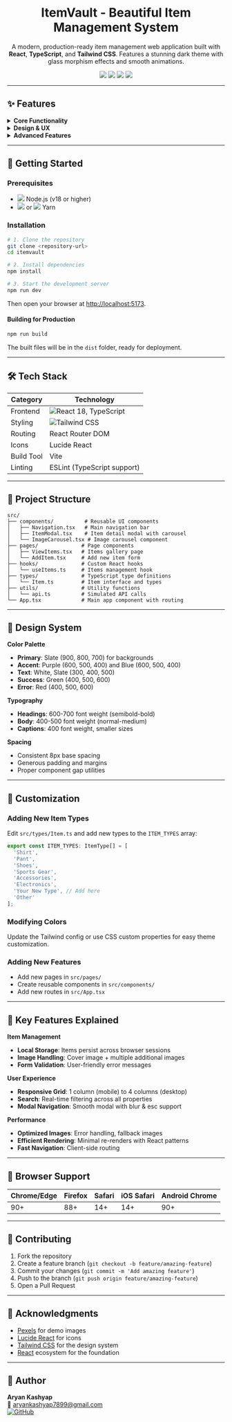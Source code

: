 <h1 align="center">ItemVault - Beautiful Item Management System</h1>
<p align="center">A modern, production-ready item management web application built with <strong>React</strong>, <strong>TypeScript</strong>, and <strong>Tailwind CSS</strong>. Features a stunning dark theme with glass morphism effects and smooth animations.</p>

<p align="center">
  <img src="https://img.shields.io/badge/React-18-blue?logo=react&logoColor=white" />
  <img src="https://img.shields.io/badge/TypeScript-4.x-blue?logo=typescript&logoColor=white" />
  <img src="https://img.shields.io/badge/TailwindCSS-3.x-38bdf8?logo=tailwindcss&logoColor=white" />
  <img src="https://img.shields.io/badge/Vite-4.x-646cff?logo=vite&logoColor=white" />
</p>

---

## ✨ Features

<details>
  <summary><strong>Core Functionality</strong></summary>

- <b>Add Items</b>: Comprehensive form with item name, type, description, and multiple image uploads
- <b>View Items</b>: Beautiful gallery view with search, filtering, and grid/list toggle
- <b>Item Details</b>: Interactive modal with image carousel and enquiry functionality
- <b>Persistent Storage</b>: Items saved to localStorage for persistence across sessions
</details>

<details>
  <summary><strong>Design & UX</strong></summary>

- <b>Dark Theme</b>: Elegant slate color palette with purple/blue accents
- <b>Glass Morphism</b>: Modern translucent components with backdrop blur effects
- <b>Responsive Design</b>: Optimized for all screen sizes (mobile, tablet, desktop)
- <b>Smooth Animations</b>: Micro-interactions and hover effects throughout
- <b>Professional Typography</b>: Clean, readable font hierarchy
</details>

<details>
  <summary><strong>Advanced Features</strong></summary>

- <b>Image Carousel</b>: Navigate through multiple product images
- <b>Search & Filter</b>: Real-time search across item name, type, and description
- <b>View Modes</b>: Toggle between grid and list layouts
- <b>Enquiry System</b>: Simulated email sending for customer inquiries
- <b>Success Notifications</b>: User feedback for all actions
- <b>Form Validation</b>: Comprehensive client-side validation
</details>

---

## 🚀 Getting Started

### Prerequisites

- <img src="https://img.shields.io/badge/Node.js-v18+-339933?logo=node.js&logoColor=white" /> Node.js (v18 or higher)
- <img src="https://img.shields.io/badge/npm-v9+-CB3837?logo=npm&logoColor=white" /> or <img src="https://img.shields.io/badge/yarn-1.x-2C8EBB?logo=yarn&logoColor=white" /> Yarn

### Installation

```bash
# 1. Clone the repository
git clone <repository-url>
cd itemvault

# 2. Install dependencies
npm install

# 3. Start the development server
npm run dev
```

Then open your browser at [http://localhost:5173](http://localhost:5173).

#### Building for Production

```bash
npm run build
```
The built files will be in the `dist` folder, ready for deployment.

---

## 🛠️ Tech Stack

| Category      | Technology                          |
|---------------|-------------------------------------|
| Frontend      | ![React](https://img.shields.io/badge/-React-61DAFB?logo=react&logoColor=white) 18, TypeScript |
| Styling       | ![Tailwind CSS](https://img.shields.io/badge/-Tailwind%20CSS-38bdf8?logo=tailwindcss&logoColor=white) |
| Routing       | React Router DOM                    |
| Icons         | Lucide React                        |
| Build Tool    | Vite                                |
| Linting       | ESLint (TypeScript support)         |

---

## 📁 Project Structure

```text
src/
├── components/          # Reusable UI components
│   ├── Navigation.tsx   # Main navigation bar
│   ├── ItemModal.tsx    # Item detail modal with carousel
│   └── ImageCarousel.tsx # Image carousel component
├── pages/              # Page components
│   ├── ViewItems.tsx   # Items gallery page
│   └── AddItem.tsx     # Add new item form
├── hooks/              # Custom React hooks
│   └── useItems.ts     # Items management hook
├── types/              # TypeScript type definitions
│   └── Item.ts         # Item interface and types
├── utils/              # Utility functions
│   └── api.ts          # Simulated API calls
└── App.tsx             # Main app component with routing
```

---

## 🎨 Design System

**Color Palette**  
- <b>Primary</b>: Slate (900, 800, 700) for backgrounds  
- <b>Accent</b>: Purple (600, 500, 400) and Blue (600, 500, 400)  
- <b>Text</b>: White, Slate (300, 400, 500)  
- <b>Success</b>: Green (400, 500, 600)  
- <b>Error</b>: Red (400, 500, 600)  

**Typography**  
- <b>Headings</b>: 600-700 font weight (semibold-bold)
- <b>Body</b>: 400-500 font weight (normal-medium)
- <b>Captions</b>: 400 font weight, smaller sizes

**Spacing**  
- Consistent 8px base spacing
- Generous padding and margins
- Proper component gap utilities

---

## 🔧 Customization

### Adding New Item Types

Edit `src/types/Item.ts` and add new types to the `ITEM_TYPES` array:

```typescript
export const ITEM_TYPES: ItemType[] = [
  'Shirt',
  'Pant', 
  'Shoes',
  'Sports Gear',
  'Accessories',
  'Electronics',
  'Your New Type', // Add here
  'Other'
];
```

### Modifying Colors

Update the Tailwind config or use CSS custom properties for easy theme customization.

### Adding New Features

- Add new pages in `src/pages/`
- Create reusable components in `src/components/`
- Add new routes in `src/App.tsx`

---

## 🌟 Key Features Explained

**Item Management**
- <b>Local Storage</b>: Items persist across browser sessions
- <b>Image Handling</b>: Cover image + multiple additional images
- <b>Form Validation</b>: User-friendly error messages

**User Experience**
- <b>Responsive Grid</b>: 1 column (mobile) to 4 columns (desktop)
- <b>Search</b>: Real-time filtering across all properties
- <b>Modal Navigation</b>: Smooth modal with blur & esc support

**Performance**
- <b>Optimized Images</b>: Error handling, fallback images
- <b>Efficient Rendering</b>: Minimal re-renders with React patterns
- <b>Fast Navigation</b>: Client-side routing

---

## 📱 Browser Support

| Chrome/Edge | Firefox | Safari | iOS Safari | Android Chrome |
|-------------|---------|--------|------------|---------------|
| 90+         | 88+     | 14+    | 14+        | 90+           |

---

## 🤝 Contributing

1. Fork the repository
2. Create a feature branch (`git checkout -b feature/amazing-feature`)
3. Commit your changes (`git commit -m 'Add amazing feature'`)
4. Push to the branch (`git push origin feature/amazing-feature`)
5. Open a Pull Request

---

## 🙏 Acknowledgments

- [Pexels](https://pexels.com) for demo images
- [Lucide React](https://lucide.dev) for icons
- [Tailwind CSS](https://tailwindcss.com) for the design system
- [React](https://react.dev) ecosystem for the foundation

---

## 👤 Author

**Aryan Kashyap**  
📧 aryankashyap7899@gmail.com  
[![GitHub](https://img.shields.io/badge/GitHub-@Void604-181717?logo=github)](https://github.com/Void604)
